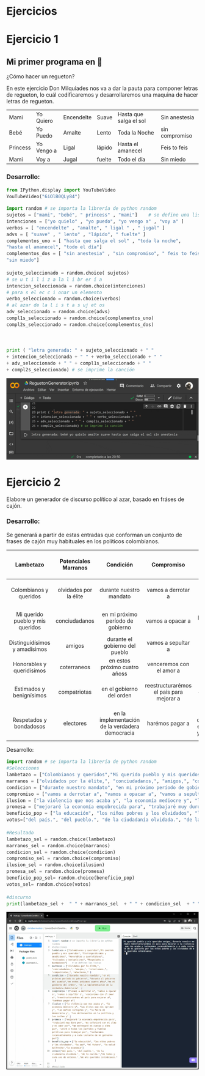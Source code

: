 # Ejercicios

# Ejercicio 1

## Mi primer programa en :snake:

¿Cómo hacer un regueton?

En este ejercicio Don Milquiades nos va a dar la pauta para componer letras de regueton, lo cuál codificaremos y desarrollaremos una maquina de hacer letras de regueton.

|||||||
|-|-|-|-|-|-|
|Mami|Yo Quiero|Encendelte|Suave|Hasta que salga el sol|Sin anestesia|
|Bebé|Yo Puedo|Amalte|Lento|Toda la Noche|sin compromiso|
|Princess|Yo Vengo a|Ligal|lápido|Hasta el amanecel|Feis to feis|
|Mami|Voy a|Jugal|fuelte|Todo el día|Sin miedo|

### Desarrollo:

```python
from IPython.display import YouTubeVideo
YouTubeVideo("6iOlB0QLy84")
```

```python
import random # se importa la librería de python random
sujetos = ["mami", "bebé", " princess" , "mami"]    # se define una lista  
intenciones = ["yo quielo" , "yo puedo", "yo vengo a" , "voy a" ]
verbos = [ "encendelte" , "amalte", " ligal " , " jugal" ] 
advs = [ "suave" , " lento" , "lápido", " fuelte" ]
complementos_uno = [ "hasta que salga el sol" , "toda la noche",  
"hasta el amanecel", "todo el día"]
complementos_dos = [ "sin anestesia" , "sin compromiso", " feis to feis" ,  
"sin miedo"]

sujeto_seleccionado = random.choice( sujetos)
# se u t i l i z a la l i br er í a 
intencion_seleccionada = random.choice(intenciones)
# para s el ec c i onar un elemento
verbo_seleccionado = random.choice(verbos)
# al azar de la l i s t a s uj et os
adv_seleccionado = random.choice(advs) 
compl1s_seleccionado = random.choice(complementos_uno)
compl2s_seleccionado = random.choice(complementos_dos)



print ( "letra generada: " + sujeto_seleccionado + " "
+ intencion_seleccionada + " " + verbo_seleccionado + " "
+ adv_seleccionado + " " + compl1s_seleccionado + " "
+ compl2s_seleccionado) # se imprime la canción
```

![](Ejercicio01.gif)
# Ejercicio 2

Elabore un generador de discurso político al azar, basado en fráses de cajón.

### Desarrollo:

Se generará a partir de estas entradas que conforman un conjunto de frases de cajón muy habituales en los políticos colombianos.

|Lambetazo|Potenciales Marranos|Condición|Compromiso|Ilusión|Promesa|Beneficio populista|Dependiendo de la cantidad de votos|
|:-:|:-:|:-:|:-:|:-:|:-:|:-:|:-:|
|Colombianos y queridos|olvidados por la élite|durante nuestro mandato|vamos a derrotar a|la violencia que nos acaba y|mejoraré la economía empobrecida para|la educación|del país.|
|Mi querido pueblo y mis queridos|conciudadanos|en mi próximo período de gobierno|vamos a opacar a|la economía mediocre y|trabajaré muy duro por|los niños pobres y los olvidados|del pueblo.|
|Distinguidísimos y amadísimos|amigos|durante el gobierno del pueblo|vamos a sepultar a|las élites que nos oprimen y|me esforzaré con mi alma y mi amor por|la paz|de la ciudadanía olvidada.|
|Honorables y queridísimos|coterraneos|en estos próximo cuatro añoss|venceremos con el amor a|las mafias corruptas y|me entregaré en cuerpo y alma por|el futuro|de la nación.|
|Estimados y benignísimos|compatriotas|en el gobierno del orden|reestructurarémos el país para mejorar a|la falta de democrácia y|uniré a todos los partidos y fuerzas politicas para trabajar por|la salud maltrecha|de todos y cada uno de ustedes.|
|Respetados y bondadosos|electores|en la implementación de la verdadera democracia|harémos pagar a|los delincuentes en la política y las calles y|lucharemos incansablemente y a cada instante de mi gobierno por|la economía|de mis queridos colombianos.|

Desarrollo:

```python
import random # se importa la librería de python random
#Selecciones
lambetazo = ["Colombianos y queridos","Mi querido pueblo y mis queridos", "Distinguidísimos y amadísimos", "Honorables y queridísimos", "Estimados y benignísimos", "Respetados y bondadosos"]    # se definen las listas
marranos = ["olvidados por la élite,", "conciudadanos,", "amigos,", "coterraneos,", "compatriotas,", "electores," ]
condicion = ["durante nuestro mandato", "en mi próximo período de gobierno", "durante el gobierno del pueblo","en estos próximo cuatro años","en el gobierno del orden", "en la implementación de la verdadera democracia"  ] 
compromiso = ["vamos a derrotar a", "vamos a opacar a", "vamos a sepultar a", "venceremos con el amor a", "reestructurarémos el país para mejorar a", "harémos pagar a"]
ilusion = ["la violencia que nos acaba y", "la economía mediocre y", "las élites que nos oprimen y", "las mafias corruptas y", "la falta de democrácia y", "los delincuentes en la política y las calles y" ]
promesa = ["mejoraré la economía empobrecida para", "trabajaré muy duro por", "me esforzaré con mi alma y mi amor por", "me entregaré en cuerpo y alma por", "uniré a todos los partidos y fuerzas politicas para trabajar por", "lucharemos incansablemente y a cada instante de mi gobierno por"]
beneficio_pop = ["la educación", "los niños pobres y los olvidados", "la paz", "el futuro", "la salud maltrecha","la economía"]
votos=["del país.", "del pueblo.", "de la ciudadanía olvidada.", "de la nación.","de todos y cada uno de ustedes.","de mis queridos colombianos."  ]

#Resultado
lambetazo_sel = random.choice(lambetazo)    
marranos_sel = random.choice(marranos) 
condicion_sel = random.choice(condicion)  
compromiso_sel = random.choice(compromiso) 
ilusion_sel = random.choice(ilusion) 
promesa_sel = random.choice(promesa) 
beneficio_pop_sel= random.choice(beneficio_pop) 
votos_sel= random.choice(votos) 

#discurso
print(lambetazo_sel +  " " + marranos_sel  + " " + condicion_sel  + " " +  compromiso_sel  + " " + ilusion_sel + " " +  promesa_sel + " " +  beneficio_pop_sel  + " " + votos_sel)
```

![](Ejercicio02.gif)